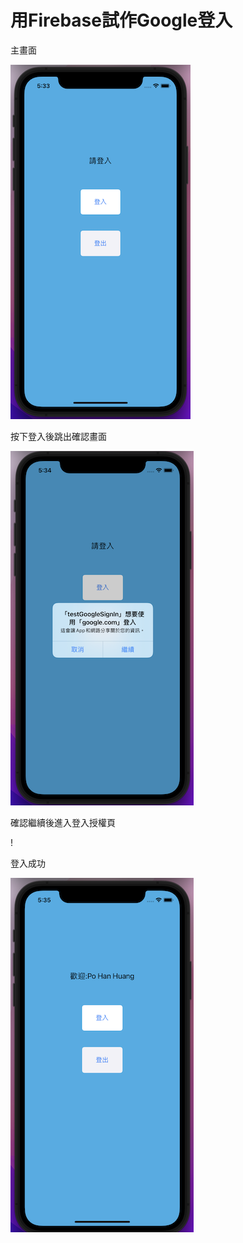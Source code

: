# 用Firebase試作Google登入

主畫面

![image](https://github.com/JackyeeHan/testGoogleSignIn/blob/main/MainPage.png)

按下登入後跳出確認畫面

![image](https://github.com/JackyeeHan/testGoogleSignIn/blob/main/TryLogin.png)

確認繼續後進入登入授權頁

!

登入成功

![image](https://github.com/JackyeeHan/testGoogleSignIn/blob/main/LoginSuccess.png)
